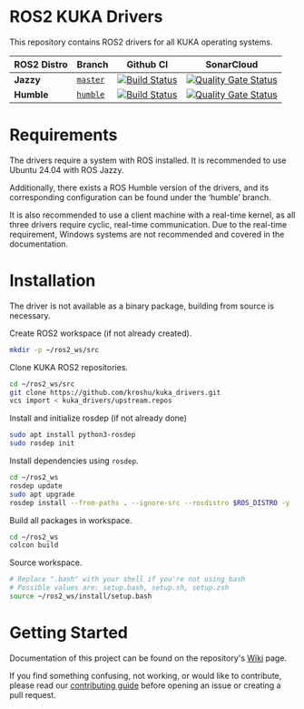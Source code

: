 # ROS2 KUKA Drivers

This repository contains ROS2 drivers for all KUKA operating systems.

ROS2 Distro | Branch | Github CI | SonarCloud
------------ | -------------- | -------------- | --------------
**Jazzy** | [`master`](https://github.com/kroshu/kuka_drivers/tree/master) | [![Build Status](https://github.com/kroshu//kuka_drivers/actions/workflows/industrial_ci.yml/badge.svg?branch=master)](https://github.com/kroshu/ros2_kuka_sunrise_fri_driver/actions) | [![Quality Gate Status](https://sonarcloud.io/api/project_badges/measure?project=kroshu_kuka_drivers&metric=alert_status)](https://sonarcloud.io/dashboard?id=kroshu_kuka_drivers) 
**Humble** | [`humble`](https://github.com/kroshu/kuka_drivers/tree/humble) | [![Build Status](https://github.com/kroshu//kuka_drivers/actions/workflows/industrial_ci.yml/badge.svg?branch=humble)](https://github.com/kroshu/ros2_kuka_sunrise_fri_driver/actions) | [![Quality Gate Status](https://sonarcloud.io/api/project_badges/measure?project=kroshu_kuka_drivers&metric=alert_status&branch=humble)](https://sonarcloud.io/dashboard?id=kroshu_kuka_drivers)

# Requirements
The drivers require a system with ROS installed. It is recommended to use Ubuntu 24.04 with ROS Jazzy.

Additionally, there exists a ROS Humble version of the drivers, and its corresponding configuration can be found under the ‘humble’ branch.

It is also recommended to use a client machine with a real-time kernel, as all three drivers require cyclic, real-time communication. Due to the real-time requirement, Windows systems are not recommended and covered in the documentation.


# Installation
The driver is not available as a binary package, building from source is necessary.

Create ROS2 workspace (if not already created).
```bash
mkdir -p ~/ros2_ws/src
```

Clone KUKA ROS2 repositories.
```bash
cd ~/ros2_ws/src
git clone https://github.com/kroshu/kuka_drivers.git
vcs import < kuka_drivers/upstream.repos
```

Install and initialize rosdep (if not already done)
```bash
sudo apt install python3-rosdep
sudo rosdep init
```

Install dependencies using `rosdep`.
```bash
cd ~/ros2_ws
rosdep update
sudo apt upgrade
rosdep install --from-paths . --ignore-src --rosdistro $ROS_DISTRO -y
```

Build all packages in workspace.
```bash
cd ~/ros2_ws
colcon build
```

Source workspace.
```bash
# Replace ".bash" with your shell if you're not using bash
# Possible values are: setup.bash, setup.sh, setup.zsh
source ~/ros2_ws/install/setup.bash
```

# Getting Started
Documentation of this project can be found on the repository's [Wiki](https://github.com/kroshu/kuka_drivers/wiki) page.

If you find something confusing, not working, or would like to contribute, please read our [contributing guide](CONTRIBUTING.md) before opening an issue or creating a pull request.
